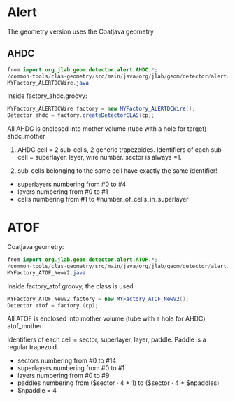 # Alert 

The geometry version uses the Coatjava geometry

## AHDC 

```java
from import org.jlab.geom.detector.alert.AHDC.*;
/common-tools/clas-geometry/src/main/java/org/jlab/geom/detector/alert/AHDC/
MYFactory_ALERTDCWire.java
```

Inside factory_ahdc.groovy: 

```java
MYFactory_ALERTDCWire factory = new MYFactory_ALERTDCWire();
Detector ahdc = factory.createDetectorCLAS(cp);
```

All AHDC is enclosed into mother volume (tube with a hole for target) ahdc_mother

1. AHDC cell = 2 sub-cells, 2 generic trapezoides.
Identifiers of each sub-cell = superlayer, layer, wire number.
sector is always =1.

2. sub-cells belonging to the same cell have exactly the same identifier!

- superlayers numbering from #0 to #4
- layers numbering from #0 to #1
- cells numbering from #1 to #number_of_cells_in_superlayer





# ATOF

Coatjava geometry:

```java
from import org.jlab.geom.detector.alert.ATOF.*;
/common-tools/clas-geometry/src/main/java/org/jlab/geom/detector/alert/ATOF/
MYFactory_ATOF_NewV2.java
```

Inside factory_atof.groovy, the class is used

```java
MYFactory_ATOF_NewV2 factory = new MYFactory_ATOF_NewV2();
Detector atof = factory.(cp);
```

All ATOF is enclosed into mother volume (tube with a hole for AHDC) atof_mother

Identifiers of each cell = sector, superlayer, layer, paddle.
Paddle is a regular trapezoid.

- sectors numbering from #0 to #14
- superlayers numbering from #0 to #1
- layers numbering from #0 to #9
- paddles numbering from (\$sector · 4 + 1) to (\$sector · 4 + \$npaddles)
- \$npaddle = 4



